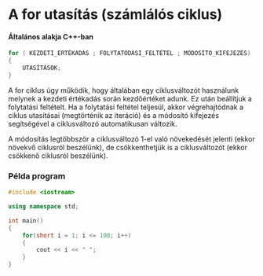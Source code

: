 # A for utasítás \(számlálós ciklus\)

#### Általános alakja C++-ban

```cpp
for ( KEZDETI_ÉRTÉKADÁS ; FOLYTATÓDÁSI_FELTÉTEL ; MÓDOSÍTÓ_KIFEJEZÉS)
{
    UTASÍTÁSOK;
}
```

A for ciklus úgy működik, hogy általában egy ciklusváltozót használunk melynek a kezdeti értékadás során kezdőértéket adunk. Ez után beállítjuk a folytatási feltételt. Ha a folytatási feltétel teljesül, akkor végrehajtódnak a ciklus utasításai \(megtörténik az iteráció\) és a módosító kifejezés segítségével a ciklusváltozó automatikusan változik. 

A módosítás legtöbbször a ciklusváltozó 1-el való növekedését jelenti \(ekkor növekvő ciklusról beszélünk\), de csökkenthetjük is a ciklusváltozót \(ekkor csökkenő ciklusról beszélünk\).

### Példa program

```cpp
#include <iostream>

using namespace std;

int main()
{
    for(short i = 1; i <= 100; i++)
    {
        cout << i << " ";
    }
}
```




